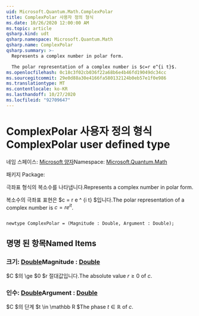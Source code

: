 ```yaml
---
uid: Microsoft.Quantum.Math.ComplexPolar
title: ComplexPolar 사용자 정의 형식
ms.date: 10/26/2020 12:00:00 AM
ms.topic: article
qsharp.kind: udt
qsharp.namespace: Microsoft.Quantum.Math
qsharp.name: ComplexPolar
qsharp.summary: >-
  Represents a complex number in polar form.

  The polar representation of a complex number is $c=r e^{i t}$.
ms.openlocfilehash: 0c18c3f02cb036f22a68b6e4b46fd19049dc34cc
ms.sourcegitcommit: 29e0d88a30e4166fa580132124b0eb57e1f0e986
ms.translationtype: MT
ms.contentlocale: ko-KR
ms.lasthandoff: 10/27/2020
ms.locfileid: "92709647"
---
```

# <a name="complexpolar-user-defined-type"></a><span data-ttu-id="46397-102">ComplexPolar 사용자 정의 형식</span><span class="sxs-lookup"><span data-stu-id="46397-102">ComplexPolar user defined type</span></span>

<span data-ttu-id="46397-103">네임 스페이스: [Microsoft 양자](xref:Microsoft.Quantum.Math)</span><span class="sxs-lookup"><span data-stu-id="46397-103">Namespace: [Microsoft.Quantum.Math](xref:Microsoft.Quantum.Math)</span></span>

<span data-ttu-id="46397-104">패키지 [](https://nuget.org/packages/)</span><span class="sxs-lookup"><span data-stu-id="46397-104">Package: [](https://nuget.org/packages/)</span></span>


<span data-ttu-id="46397-105">극좌표 형식의 복소수를 나타냅니다.</span><span class="sxs-lookup"><span data-stu-id="46397-105">Represents a complex number in polar form.</span></span>

<span data-ttu-id="46397-106">복소수의 극좌표 표현은 $c = r e ^ {i t} $입니다.</span><span class="sxs-lookup"><span data-stu-id="46397-106">The polar representation of a complex number is $c=r e^{i t}$.</span></span>

```qsharp

newtype ComplexPolar = (Magnitude : Double, Argument : Double);
```



## <a name="named-items"></a><span data-ttu-id="46397-107">명명 된 항목</span><span class="sxs-lookup"><span data-stu-id="46397-107">Named Items</span></span>

### <a name="magnitude--double"></a><span data-ttu-id="46397-108">크기: [Double](xref:microsoft.quantum.lang-ref.double)</span><span class="sxs-lookup"><span data-stu-id="46397-108">Magnitude : [Double](xref:microsoft.quantum.lang-ref.double)</span></span>

<span data-ttu-id="46397-109">$C $의 \ge $0 $r 절대값입니다.</span><span class="sxs-lookup"><span data-stu-id="46397-109">The absolute value $r \ge 0$ of $c$.</span></span>
### <a name="argument--double"></a><span data-ttu-id="46397-110">인수: [Double](xref:microsoft.quantum.lang-ref.double)</span><span class="sxs-lookup"><span data-stu-id="46397-110">Argument : [Double](xref:microsoft.quantum.lang-ref.double)</span></span>

<span data-ttu-id="46397-111">$C $의 단계 $t \in \mathbb R $</span><span class="sxs-lookup"><span data-stu-id="46397-111">The phase $t \in \mathbb R$ of $c$.</span></span>